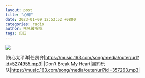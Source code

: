 ```yaml
---
layout: post
title: "心碎"
date: 2023-01-09 12:53:52 +0800
categories: radio
author: 吼吼破喉咙
tags: 归归
---
```

![]({{site.baseurl}}/images/cover_20230109.jpg)

|伤心太平洋|任贤齐|https://music.163.com/song/media/outer/url?id=5274955.mp3|
|Don't Break My Heart|黑豹乐队|https://music.163.com/song/media/outer/url?id=357263.mp3|

